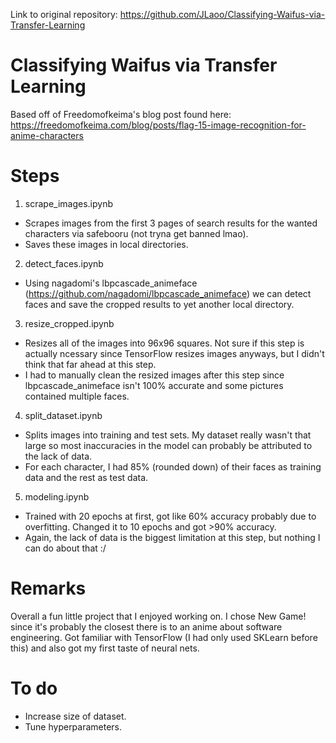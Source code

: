 Link to original repository: https://github.com/JLaoo/Classifying-Waifus-via-Transfer-Learning

# Classifying Waifus via Transfer Learning

Based off of Freedomofkeima's blog post found here: https://freedomofkeima.com/blog/posts/flag-15-image-recognition-for-anime-characters

# Steps

1) scrape_images.ipynb
- Scrapes images from the first 3 pages of search results for the wanted characters via safebooru (not tryna get banned lmao).
- Saves these images in local directories.
2) detect_faces.ipynb
- Using nagadomi's lbpcascade_animeface (https://github.com/nagadomi/lbpcascade_animeface) we can detect faces and save the cropped results to yet another local directory.
3) resize_cropped.ipynb
- Resizes all of the images into 96x96 squares. Not sure if this step is actually ncessary since TensorFlow resizes images anyways, but I didn't think that far ahead at this step.
- I had to manually clean the resized images after this step since lbpcascade_animeface isn't 100% accurate and some pictures contained multiple faces.
4) split_dataset.ipynb
- Splits images into training and test sets. My dataset really wasn't that large so most inaccuracies in the model can probably be attributed to the lack of data.
- For each character, I had 85% (rounded down) of their faces as training data and the rest as test data.
5) modeling.ipynb
- Trained with 20 epochs at first, got like 60% accuracy probably due to overfitting. Changed it to 10 epochs and got >90% accuracy.
- Again, the lack of data is the biggest limitation at this step, but nothing I can do about that :/

# Remarks
Overall a fun little project that I enjoyed working on. I chose New Game! since it's probably the closest there is to an anime about software engineering. Got familiar with TensorFlow (I had only used SKLearn before this) and also got my first taste of neural nets.

# To do
- Increase size of dataset.
- Tune hyperparameters.
